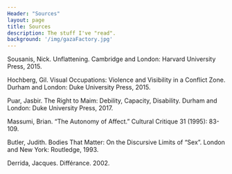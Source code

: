 ```yaml
---
Header: "Sources"
layout: page
title: Sources
description: The stuff I've "read".
background: '/img/gazaFactory.jpg'
---
```


Sousanis, Nick. Unflattening. Cambridge and London: Harvard University Press, 2015.

Hochberg, Gil. Visual Occupations: Violence and Visibility in a Conflict Zone. Durham and London: Duke University Press, 2015.

Puar, Jasbir. The Right to Maim: Debility, Capacity, Disability. Durham and London: Duke University Press, 2017.

Massumi, Brian. “The Autonomy of Affect.” Cultural Critique 31 (1995): 83-109.

Butler, Judith. Bodies That Matter: On the Discursive Limits of “Sex”. London and New York: Routledge, 1993.

Derrida, Jacques. Différance. 2002.
